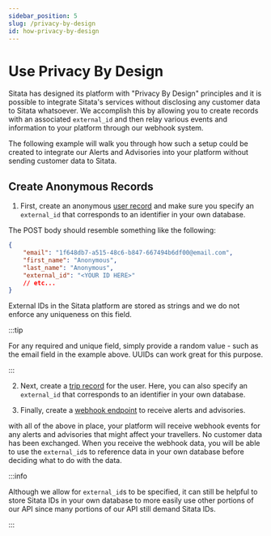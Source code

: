 ```yaml
---
sidebar_position: 5
slug: /privacy-by-design
id: how-privacy-by-design
---
```


# Use Privacy By Design

Sitata has designed its platform with "Privacy By Design" principles and it is possible to integrate Sitata's services without disclosing any customer data to Sitata whatsoever. We accomplish this by allowing you to create records with an associated `external_id` and then relay various events and information to your platform through our webhook system.

The following example will walk you through how such a setup could be created to integrate our Alerts and Advisories into your platform without sending customer data to Sitata.


## Create Anonymous Records

1. First, create an anonymous [user record](create-trav.md) and make sure you specify an `external_id` that corresponds to an identifier in your own database.

The POST body should resemble something like the following:

```json
{
    "email": "1f648db7-a515-48c6-b847-667494b6df00@email.com",
    "first_name": "Anonymous",
    "last_name": "Anonymous",
    "external_id": "<YOUR ID HERE>"
    // etc...
}
```

External IDs in the Sitata platform are stored as strings and we do not enforce any uniqueness on this field.

:::tip

For any required and unique field, simply provide a random value - such as the email field in the example above. UUIDs can work great for this purpose.

:::


2. Next, create a [trip record](create-trip.md) for the user. Here, you can also specify an `external_id` that corresponds to an identifier in your own database.

3. Finally, create a [webhook endpoint](deliver-travel-alert.md) to receive alerts and advisories.

with all of the above in place, your platform will receive webhook events for any alerts and advisories that might affect your travellers. No customer data has been exchanged. When you receive the webhook data, you will be able to use the `external_id`s to reference data in your own database before deciding what to do with the data.

:::info

Although we allow for `external_id`s to be specified, it can still be helpful to store Sitata IDs in your own database to more easily use other portions of our API since many portions of our API still demand Sitata IDs.

:::